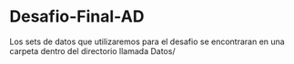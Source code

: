 # Desafio-Final-AD

Los sets de datos que utilizaremos para el desafio se encontraran en una carpeta dentro del directorio llamada Datos/
